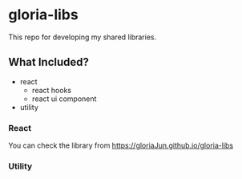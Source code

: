 # gloria-libs

This repo for developing my shared libraries.

## What Included?

- react
  - react hooks
  - react ui component
- utility

### React

You can check the library from https://gloriaJun.github.io/gloria-libs

### Utility
